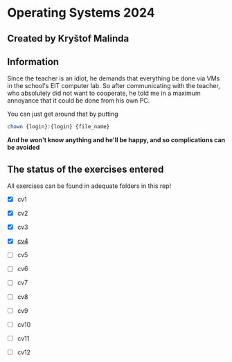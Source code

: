 # Operating Systems 2024
## Created by Kryštof Malinda

## Information
Since the teacher is an idiot, he demands that everything be done via VMs in the school's EIT computer lab.
So after communicating with the teacher, who absolutely did not want to cooperate, he told me in a maximum annoyance that it could be done from his own PC.

You can just get around that by putting 


```bash
chown {login}:{login} {file_name}
```

**And he won't know anything and he'll be happy, and so complications can be avoided**

## The status of the exercises entered
All exercises can be found in adequate folders in this rep!

- [x] cv1
- [x] cv2
- [x] cv3
- [x] [cv4](cv4/cv4.md)
- [ ] cv5
- [ ] cv6
- [ ] cv7
- [ ] cv8
- [ ] cv9
- [ ] cv10
- [ ] cv11
- [ ] cv12


